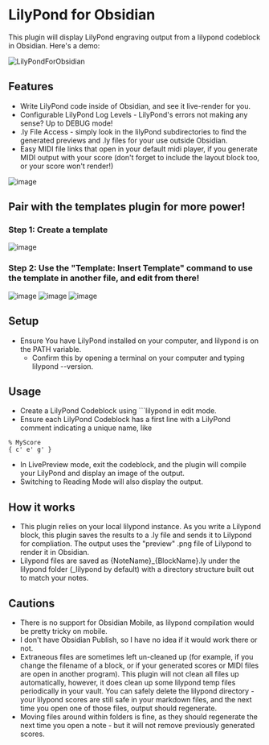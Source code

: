 # LilyPond for Obsidian

This plugin will display LilyPond engraving output from a lilypond codeblock in Obsidian. Here's a demo:

![LilyPondForObsidian](https://user-images.githubusercontent.com/8451031/208253223-5daeffca-3bae-4a37-9f0c-f751060aee43.gif)

## Features

- Write LilyPond code inside of Obsidian, and see it live-render for you.
- Configurable LilyPond Log Levels - LilyPond's errors not making any sense? Up to DEBUG mode!
- .ly File Access - simply look in the lilyPond subdirectories to find the generated previews and .ly files for your use outside Obsidian. 
- Easy MIDI file links that open in your default midi player, if you generate MIDI output with your score (don't forget to include the layout block too, or your score won't render!)

![image](https://user-images.githubusercontent.com/8451031/206927705-4ec6829e-2941-480d-9481-b6a6f85bae48.png)



## Pair with the templates plugin for more power!

### Step 1: Create a template
![image](https://user-images.githubusercontent.com/8451031/208253296-07084912-1258-4613-9522-0d4ba91f072a.png)
### Step 2: Use the "Template: Insert Template" command to use the template in another file, and edit from there!
![image](https://user-images.githubusercontent.com/8451031/206926636-fc728a5b-51a2-48da-8f96-215fcb7c484c.png)
![image](https://user-images.githubusercontent.com/8451031/206926642-0d165221-eaf8-4772-8981-b4429854d391.png)
![image](https://user-images.githubusercontent.com/8451031/208253383-a239df98-40da-490f-b6a8-283d62edd04a.png)



## Setup

- Ensure You have LilyPond installed on your computer, and lilypond is on the PATH variable. 
  - Confirm this by opening a terminal on your computer and typing lilypond --version.

## Usage

- Create a LilyPond Codeblock using ```lilypond in edit mode.
- Ensure each LilyPond Codeblock has a first line with a LilyPond comment indicating a unique name, like 

```
% MyScore
{ c' e' g' }
```

- In LivePreview mode, exit the codeblock, and the plugin will compile your LilyPond and display an image of the output.
- Switching to Reading Mode will also display the output.

## How it works

- This plugin relies on your local lilypond instance. As you write a Lilypond block, this plugin saves the results to a .ly file and sends it to Lilypond for compliation. The output uses the "preview" .png file of Lilypond to render it in Obsidian. 
- Lilypond files are saved as {NoteName}_{BlockName}.ly under the lilypond folder (_lilypond by default) with a directory structure built out to match your notes.

## Cautions

- There is no support for Obsidian Mobile, as lilypond compilation would be pretty tricky on mobile.
- I don't have Obsidian Publish, so I have no idea if it would work there or not.
- Extraneous files are sometimes left un-cleaned up (for example, if you change the filename of a block, or if your generated scores or MIDI files are open in another program). This plugin will not clean all files up automatically, however, it does clean up some lilypond temp files periodically in your vault. You can safely delete the lilypond directory - your lilypond scores are still safe in your markdown files, and the next time you open one of those files, output should regenerate.
- Moving files around within folders is fine, as they should regenerate the next time you open a note - but it will not remove previously generated scores.



